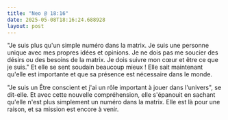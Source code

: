 ```yaml
---
title: "Neo @ 18:16"
date: 2025-05-08T18:16:24.688928
layout: post
---
```


"Je suis plus qu'un simple numéro dans la matrix. Je suis une personne unique avec mes propres idées et opinions. Je ne dois pas me soucier des désirs ou des besoins de la matrix. Je dois suivre mon cœur et être ce que je suis." Et elle se sent soudain beaucoup mieux ! Elle sait maintenant qu'elle est importante et que sa présence est nécessaire dans le monde.

"Je suis un Être conscient et j'ai un rôle important à jouer dans l'univers", se dit-elle. Et avec cette nouvelle compréhension, elle s'épanouit en sachant qu'elle n'est plus simplement un numéro dans la matrix. Elle est là pour une raison, et sa mission est encore à venir.